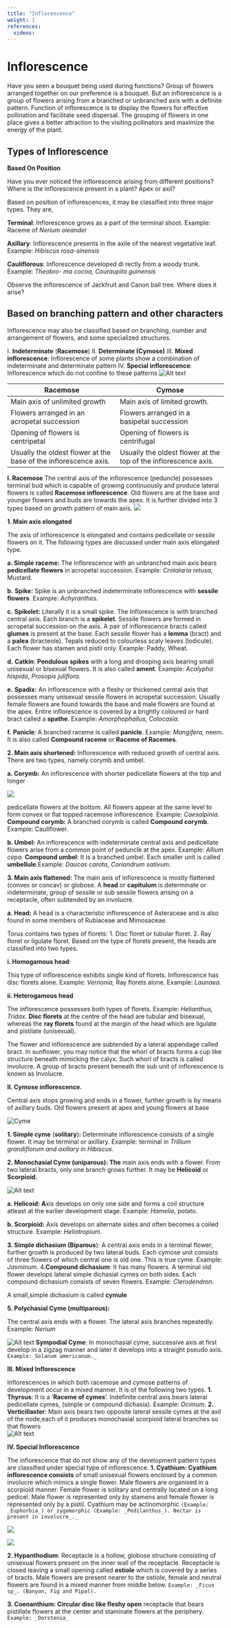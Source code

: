 ```yaml
---
title: "Inflorescence"
weight: 1
references:
  videos:
---
```


# Inflorescence

Have you seen a bouquet being used during functions? Group of flowers arranged together on our preference is a bouquet. But an inflorescence is a group of flowers arising from a branched or unbranched axis with a definite pattern. Function of inflorescence is to display the flowers for effective pollination and facilitate seed dispersal. The grouping of flowers in one place gives a better attraction to the visiting pollinators and maximize the energy of the plant.

## Types of Inflorescence

**Based On Position**

Have you ever noticed the inflorescence arising from different positions? Where is the inflorescence present in a plant? Apex or axil?

Based on position of inflorescences, it may be classified into three major types. They are,

**Terminal**: Inflorescence grows as a part of the terminal shoot. Example: Raceme of _Nerium oleander_

**Axillary**: Inflorescence presents in the axile of the nearest vegetative leaf. Example: _Hibiscus rosa-sinensis_

**Cauliflorous**: Inflorescence developed di rectly from a woody trunk. Example: _Theobro- ma cocoa, Couraupita guinensis_

Observe the inflorescence of Jackfruit and Canon ball tree. Where does it arise?

## Based on branching pattern and other characters

Inflorescence may also be classified based on branching, number and arrangement of flowers, and some specialized structures.

I. **Indeterminate** (**Racemose**)
II. **Determinate (Cymose)**
III. **Mixed inflorescence**: Inflorescence of some plants show a combination of indeterminate and determinate pattern
IV. **Special inflorescence**: Inflorescence which do not confine to these patterns
![Alt text](4.2.png)

| **Racemose**                                                     | **Cymose**                                                      |
| ---------------------------------------------------------------- | --------------------------------------------------------------- |
| Main axis of unlimited growth                                    | Main axis of limited growth.                                    |
| Flowers arranged in an acropetal succession                      | Flowers arranged in a basipetal succession                      |
| Opening of flowers is centripetal                                | Opening of flowers is centrifugal                               |
| Usually the oldest flower at the base of the inflorescence axis. | Usually the oldest flower at the top of the inflorescence axis. |

**I. Racemose** The central axis of the inflorescence (peduncle) possesses terminal bud which is capable of growing continuously and produce lateral flowers is called **Racemose inflorescence**. Old flowers are at the base and younger flowers and buds are towards the apex. It is further divided into 3 types based on growth pattern of main axis.
![](4.3.png)

**1. Main axis elongated**

The axis of inflorescence is elongated and contains pedicellate or sessile flowers on it. The following types are discussed under main axis elongated type.

**a. Simple raceme:** The inflorescence with an unbranched main axis bears **pedicellate flowers** in acropetal succession. Example: _Crotalaria retusa,_ Mustard.

**b.** **Spike:** Spike is an unbranched indeterminate inflorescence with **sessile flowers**. Example: _Achyranthes._

**c.** **Spikelet:** Literally it is a small spike. The Inflorescence is with branched central axis. Each branch is a **spikelet**. Sessile flowers are formed in acropetal succession on the axis. A pair of inflorescence bracts called **glumes** is present at the base. Each sessile flower has a **lemma** (bract) and a **palea** (bracteole). Tepals reduced to colourless scaly leaves (lodicule). Each flower has stamen and pistil only. Example: Paddy, Wheat.

**d.** **Catkin**: **Pendulous spikes** with a long and drooping axis bearing small unisexual or bisexual flowers. It is also called **ament**. Example: _Acalypha hispida_, _Prosopis juliflora._

**e.** **Spadix:** An inflorescence with a fleshy or thickened central axis that possesses many unisexual sessile flowers in acropetal succession. Usually female flowers are found towards the base and male flowers are found at the apex. Entire inflorescence is covered by a brightly coloured or hard bract called a **spathe**. Example: _Amorphophallus_, _Colocasia._

**f.** **Panicle**_:_ A branched raceme is called **panicle**. Example: _Mangifera,_ neem. It is also called **Compound raceme** or **Raceme of Racemes**.

**2. Main axis shortened:** Inflorescence with reduced growth of central axis. There are two types, namely corymb and umbel.

**a. Corymb:** An inflorescence with shorter pedicellate flowers at the top and longer

![](4.4.png)

pedicellate flowers at the bottom. All flowers appear at the same level to form convex or flat topped racemose inflorescence. Example: _Caesalpinia_. **Compound corymb:** A branched corymb is called **Compound corymb**. Example: Cauliflower.

**b. Umbel:** An inflorescence with indeterminate central axis and pedicellate flowers arise from a common point of peduncle at the apex. Example: _Allium_ _cepa_. **Compound umbel**: It is a branched umbel. Each smaller unit is called **umbellule**.Example: _Daucas carota_, _Coriandrum sativum_.

**3. Main axis flattened:** The main axis of inflorescence is mostly flattened (convex or concav) or globose. A **head** or **capitulum** is determinate or indeterminate, group of sessile or sub sessile flowers arising on a receptacle, often subtended by an involucre.

**a. Head:** A head is a characteristic inflorescence of Asteraceae and is also found in some members of Rubiaceae and Mimosaceae.

Torus contains two types of florets: 1. Disc floret or tubular floret. 2. Ray floret or ligulate floret. Based on the type of florets present, the heads are classified into two types.

**i. Homogamous head**:

This type of inflorescence exhibits single kind of florets. Inflorescence has disc florets alone. Example: _Vernonia,_ Ray florets alone. Example: _Launaea_.

**ii. Heterogamous head**

The inflorescence possesses both types of florets. Example: _Helianthus, Tridax_.
**Disc florets** at the centre of the head are tubular and bisexual, whereas the **ray florets** found at the margin of the head which are ligulate and pistilate (unisexual).

The flower and inflorescence are subtended by a lateral appendage called bract. In sunflower, you may notice that the whorl of bracts forms a cup like structure beneath mimicking the calyx. Such whorl of bracts is called involucre. A group of bracts present beneath the sub unit of inflorescence is known as Involucre.

**II. Cymose inflorescence.**

Central axis stops growing and ends in a flower, further growth is by means of axillary buds. Old flowers present at apex and young flowers at base

![ Cyme](4.5.png)

**1. Simple cyme** (**solitary**)**:** Determinate inflorescence consists of a single flower. It may be terminal or axillary. Example: terminal in _Trillium grandiflorum and axillary in Hibiscus._

**2\. Monochasial Cyme (uniparous): The** main axis ends with a flower. From two lateral bracts, only one branch grows further. It may be **Helicoid** or **Scorpioid.**

![Alt text](4.6.png)

**a. Helicoid: A**xis develops on only one side and forms a coil structure atleast at the earlier development stage. Example: _Hamelia_, potato.

**b. Scorpioid:** Axis develops on alternate sides and often becomes a coiled structure. Example: _Heliotropium_.

**3. Simple dichasium (Biparous**): A central axis ends in a terminal flower; further growth is produced by two lateral buds. Each cymose unit consists of three flowers of which central one is old one. This is true cyme. Example: _Jasminum_.
 4.**Compound dichasium**: It has many flowers. A terminal old flower develops lateral simple dichasial cymes on both sides. Each compound dichasium consists of seven flowers. Example: _Clerodendron_.

A small,simple dichasium is called **cymule**

**5. Polychasial Cyme (multiparous):**

The central axis ends with a flower. The lateral axis branches repeatedly. Example: _Nerium_

![Alt text](4.7.png)
**Sympodial Cyme**: In monochasial cyme, successive axis at first develop in a zigzag manner and later it develops into a straight pseudo axis. `Example:_Solanum americanum._`

**III. Mixed Inflorescence**

Inflorescences in which both racemose and cymose patterns of development occur in a mixed manner. It is of the following two types.
**1\. Thyrsus**: It is a ‘**Raceme of cymes**’. Indefinite central axis bears lateral pedicellate cymes, (simple or compound dichasia). Example: _Ocimum_.
**2\. Verticillaster**: Main axis bears two opposite lateral sessile cymes at the axil of the node,each of it produces monochasial scorpioid lateral branches so that flowers  
![Alt text](4.8.png)

**IV. Special Inflorescence**

The inflorescence that do not show any of the development pattern types are classified under special type of inflorescence.
**1\. Cyathium: Cyathium inflorescence consists** of small unisexual flowers enclosed by a common involucre which mimics a single flower. Male flowers are organised in a scorpioid manner. Female flower is solitary and centrally located on a long pedicel. Male flower is represented only by stamens and female flower is represented only by a pistil. Cyathium may be actinomorphic `(Example: _Euphorbia_) or zygomorphic (Example: _Pedilanthus_). Nectar is present in involucre_._`

![](4.9.png)

![ ](4.10.png)

**2. Hypanthodium**: Receptacle is a hollow, globose structure consisting of unisexual flowers present on the inner wall of the receptacle. Receptacle is closed leaving a small opening called **ostiole** which is covered by a series of bracts. Male flowers are present nearer to the ostiole, female and neutral flowers are found in a mixed manner from middle below. `Example: _Ficus sp_. (Banyan, Fig and Pipal).`

**3. Coenanthium: Circular disc like fleshy open** receptacle that bears pistillate flowers at the center and staminate flowers at the periphery. `Example: _Dorstenia_`
